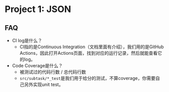 # Project 1: JSON

## FAQ

- CI log是什么？
  - CI指的是Continuous Integration（文档里面有介绍），我们用的是GitHub Actions，因此打开Actions页面，找到对应的运行记录，然后就能查看它的log。
- Code Coverage是什么？
  - 被测试过的代码行数 / 总代码行数
  - `src/subtask/*_test`是我们用于给分的测试，不算coverage，你需要自己另外实现unit test。
